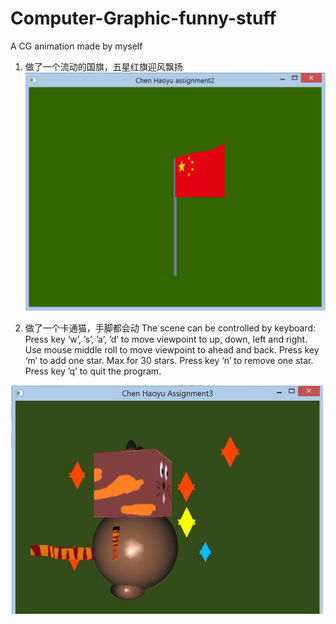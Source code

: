 # Computer-Graphic-funny-stuff
A CG animation made by myself

1. 做了一个流动的国旗，五星红旗迎风飘扬
![demo](assignment2.PNG)


2. 做了一个卡通猫，手脚都会动
The scene can be controlled by keyboard:
Press key ‘w’, ’s’, ’a’, ’d’ to move viewpoint to up, down, left and right.
Use mouse middle roll to move viewpoint to ahead and back.
Press key ‘m’ to add one star. Max for 30 stars.
Press key ‘n’ to remove one star.
Press key ’q’ to quit the program.

![demo](assignment1.PNG)

